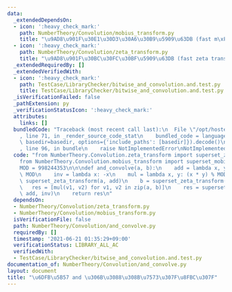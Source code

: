 ```yaml
---
data:
  _extendedDependsOn:
  - icon: ':heavy_check_mark:'
    path: NumberTheory/Convolution/mobius_transform.py
    title: "\u9AD8\u901F\u30E1\u30D3\u30A6\u30B9\u5909\u63DB (fast m\xF6bius transform)"
  - icon: ':heavy_check_mark:'
    path: NumberTheory/Convolution/zeta_transform.py
    title: "\u9AD8\u901F\u30BC\u30FC\u30BF\u5909\u63DB (fast zeta transform)"
  _extendedRequiredBy: []
  _extendedVerifiedWith:
  - icon: ':heavy_check_mark:'
    path: TestCase/LibraryChecker/bitwise_and_convolution.and.test.py
    title: TestCase/LibraryChecker/bitwise_and_convolution.and.test.py
  _isVerificationFailed: false
  _pathExtension: py
  _verificationStatusIcon: ':heavy_check_mark:'
  attributes:
    links: []
  bundledCode: "Traceback (most recent call last):\n  File \"/opt/hostedtoolcache/Python/3.9.6/x64/lib/python3.9/site-packages/onlinejudge_verify/documentation/build.py\"\
    , line 71, in _render_source_code_stat\n    bundled_code = language.bundle(stat.path,\
    \ basedir=basedir, options={'include_paths': [basedir]}).decode()\n  File \"/opt/hostedtoolcache/Python/3.9.6/x64/lib/python3.9/site-packages/onlinejudge_verify/languages/python.py\"\
    , line 96, in bundle\n    raise NotImplementedError\nNotImplementedError\n"
  code: "from NumberTheory.Convolution.zeta_transform import superset_zeta_transform\n\
    from NumberTheory.Convolution.mobius_transform import superset_mobius_transform\n\
    MOD = 998244353\n\n\ndef and_convolve(a, b):\n    add = lambda x, y: (x + y) %\
    \ MOD\n    inv = lambda x: -x\n    mul = lambda x, y: (x * y) % MOD\n\n    a =\
    \ superset_zeta_transform(a, add)\n    b = superset_zeta_transform(b, add)\n \
    \   res = [mul(v1, v2) for v1, v2 in zip(a, b)]\n    res = superset_mobius_transform(res,\
    \ add, inv)\n    return res\n"
  dependsOn:
  - NumberTheory/Convolution/zeta_transform.py
  - NumberTheory/Convolution/mobius_transform.py
  isVerificationFile: false
  path: NumberTheory/Convolution/and_convolve.py
  requiredBy: []
  timestamp: '2021-06-21 01:35:29+09:00'
  verificationStatus: LIBRARY_ALL_AC
  verifiedWith:
  - TestCase/LibraryChecker/bitwise_and_convolution.and.test.py
documentation_of: NumberTheory/Convolution/and_convolve.py
layout: document
title: "\u6DFB\u5B57 and \u306B\u3088\u308B\u7573\u307F\u8FBC\u307F"
---
```

